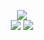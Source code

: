<p align="center">
    <img src="https://komarev.com/ghpvc/?username=NurFy&label=Visits&style=for-the-badge" />
  <br>
    <img src="https://img.shields.io/badge/JavaScript-gray?style=flat-square&logo=javascript" />
    <img src="https://img.shields.io/badge/-Node.js-gray?style=flat-square&logo=Node.js" />
</p>
